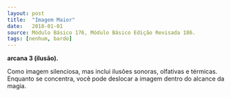 ```yaml
---
layout: post
title:  "Imagem Maior"
date:   2018-01-01
source: Módulo Básico 176, Módulo Básico Edição Revisada 186.
tags: [nenhum, bardo]
---
```


**arcana 3 (ilusão).**

Como imagem silenciosa, mas inclui ilusões sonoras, olfativas e térmicas. Enquanto se concentra, você pode deslocar a imagem dentro do alcance da magia.
